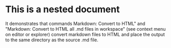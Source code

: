# This is a nested document

It demonstrates that commands Markdown: Convert to HTML" and "Markdown: Convert to HTML all .md files in workspace" (see context menu on editor or explorer) convert markdown files to HTML and place the output to the same directory as the source .md file.
